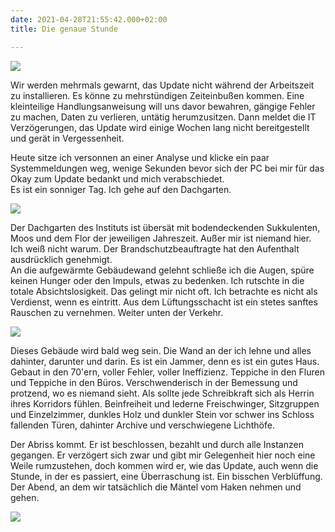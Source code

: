 ```yaml
---
date: 2021-04-28T21:55:42.000+02:00
title: Die genaue Stunde

---
```

![](/uploads/dach1.jpg)

Wir werden mehrmals gewarnt, das Update nicht während der Arbeitszeit zu installieren. Es könne zu mehrstündigen Zeiteinbußen kommen. Eine kleinteilige Handlungsanweisung will uns davor bewahren, gängige Fehler zu machen, Daten zu verlieren, untätig herumzusitzen. Dann meldet die IT Verzögerungen, das Update wird einige Wochen lang nicht bereitgestellt und gerät in Vergessenheit.

Heute sitze ich versonnen an einer Analyse und klicke ein paar Systemmeldungen weg, wenige Sekunden bevor sich der PC bei mir für das Okay zum Update bedankt und mich verabschiedet.  
Es ist ein sonniger Tag. Ich gehe auf den Dachgarten.

![](/uploads/dach2.jpg)

Der Dachgarten des Instituts  ist übersät mit bodendeckenden Sukkulenten, Moos und dem Flor der jeweiligen Jahreszeit. Außer mir ist niemand hier. Ich weiß nicht warum. Der Brandschutzbeauftragte hat den Aufenthalt ausdrücklich genehmigt.  
An die aufgewärmte Gebäudewand gelehnt schließe ich die Augen, spüre keinen Hunger oder den Impuls, etwas zu bedenken. Ich rutschte in die totale Absichtslosigkeit. Das gelingt mir nicht oft. Ich betrachte es nicht als Verdienst, wenn es eintritt. Aus dem Lüftungsschacht ist ein stetes sanftes Rauschen zu vernehmen. Weiter unten der Verkehr.

![](/uploads/dach3.jpg)

Dieses Gebäude wird bald weg sein. Die Wand an der ich lehne und alles dahinter, darunter und darin. Es ist ein Jammer, denn es ist ein gutes Haus.  
Gebaut in den 70'ern, voller Fehler, voller Ineffizienz. Teppiche in den Fluren und Teppiche in den Büros. Verschwenderisch in der Bemessung und protzend, wo es niemand sieht. Als sollte jede Schreibkraft sich als Herrin ihres Korridors fühlen. Beinfreiheit und lederne Freischwinger, Sitzgruppen und Einzelzimmer, dunkles Holz und dunkler Stein vor schwer ins Schloss fallenden Türen,  dahinter Archive und verschwiegene Lichthöfe.

Der Abriss kommt. Er ist beschlossen, bezahlt und durch alle Instanzen gegangen. Er verzögert sich zwar und gibt mir Gelegenheit hier noch eine Weile rumzustehen, doch kommen wird er, wie das Update, auch wenn die Stunde, in der es passiert, eine Überraschung ist.  Ein bisschen Verblüffung. Der Abend, an dem  wir tatsächlich die Mäntel vom Haken nehmen und gehen.

![](/uploads/dach4.jpg)
